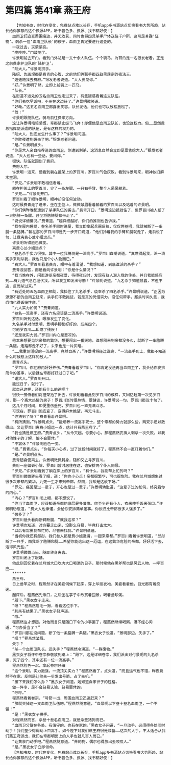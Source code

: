 # 第四篇 第41章 燕王府
        【告知书友，时代在变化，免费站点难以长存，手机app多书源站点切换看书大势所趋，站长给你推荐的这个换源APP，听书音色多、换源、找书都好使！】
       血雨卫们追查周围痕迹，并无收获，同时也将四具杀手尸体送往千户所，这可是关键‘证物’。刺杀一位‘血雨卫队长’的桉子，血雨卫肯定要进行追查的。
       一夜过去，天蒙蒙亮。
       “咚咚咚。”门敲响了。
       许景明前去开门，看到门外站是一支十余人队伍，个个骑马，为首的是一名银发老者，正是之前费家护卫队的‘陆护卫’。
       “陆大人。”许景明拱手。
       陆绍、仇画煜都是费青的心腹，之前他们俩联手都匹敌黑莲宗的夜法王。
       “速速随我去费府。”银发老者说道，“大人要见你。”
       “好。”许景明了然，立即上前骑上一匹马。
       “队长。”
       在街道不远处的五名血雨卫也走过来了，有些疑惑看着这支队伍。
       “你们去吃早饭吧，不用在这边待了。”许景明微笑道。
       “好嘞。”这五名血雨卫都露出笑容，队长发话，他们也可以放松放松了。
       “驾！”
       许景明跟随队伍，骑马前往费家方向。
       这让许景明暗暗感慨，帝都禁止纵马飞奔！即便他是血雨卫队长，也没这权力。但……显然费总指挥使派遣的队伍，是有这样的权力的。
       “陆大人，到底发生什么事了？”许景明问道。
       “你昨夜遭到袭击了吧。”银发老者问道。
       “是。”许景明点头。
       “你是大人亲自推荐进的血雨卫，你遭到刺杀，这消息自然会立即是禀告给大人。”银发老者说道，“大人也有一些话，要问你。”
       很快，队伍就回到了费府。
       费府大厅。
       许景明一进来，便看到躺在担架上的罗百川，罗百川气色灰败，看到许景明来，眼神依旧麻木空洞。
       “罗兄。”许景明不敢相信看着。
       躺在担架上的罗百川，少了一条左腿、一只右手臂，整个人呆呆躺着。
       “罗兄……”许景明开口。
       罗百川看了眼许景明，眼神却没任何波动。
       这时候费青走了进来，坐在主位上，微微皱眉看着躺着的罗百川以及站着的许景明。
       “你们俩昨晚都遭到了杀手队伍的袭击。”费青开口，“景明这边抵挡住了，但罗百川被人断了一只胳膊一条腿。甚至将胳膊腿都带走了。”
       “说说详细情况。”费青道，“越详细越好，你们的推测也告诉我。”
       “我在屋内睡觉，叁名杀手同时进屋，我立即拿起兵器反抗，仅仅两叁招，我就被断了一条腿一条胳膊。”躺在那的罗百川却是先一步开口说道，“他们拎着我的手臂和腿就走了，走前说了句，让我离费心兰小姐远点。”
       许景明听得脸色微变。
       离费心兰小姐远点？
       “叁名杀手实力很强，其中一位我猜测是一流高手。”罗百川自嘲说道，“真瞧得起我，派一流高手来刺杀我，我也只是个小人物而已。”
       “费大人。”罗百川看着费青，眼中有着渴望，“我想知道，到底谁派的杀手？”
       费青没回答，而是看向许景明：“你是什么情况？”
       “我当晚在外，闲逛游览帝都夜景，待得夜归时，发现有敌人潜入我的住处，并且我能感应到……有九道气息在埋伏我，所以我立即发出号箭！”许景明说道，“九名杀手知道暴露，不但不逃，反而杀过来。”
       “有近处的五名血雨卫相助，我挡住了九名杀手，侥幸杀了四名杀手。”许景明说道，“正因为源源不断的血雨卫赶来，杀手们不敢拖延，若是真的凭借实力，没任何帮手，厮杀时间久些，我恐怕也得丢掉性命。”
       “九人实力如何？”费青问道。
       “叁名一流高手，还有六名应该是二流高手。”许景明说道。
       罗百川听到这话，眼神发生了变化。
       九名杀手对付景明，景明手脚都好好的，反杀四个。
       可他罗百川……却成了残疾！
       “还是我实力弱。”罗百川内心是悲凉的。
       他本来想要见识帝都的繁华，想要闯出一番天地。谁想刚来到帝都没多久，就断了一条胳膊一条腿，走路都走不好了，未来也是一片灰暗。
       “……我重创活捉的一流高手，竟然自杀了。”许景明将经过说完，“一流高手死士，我都不知道什么时候惹上这样的敌人。”
       费青点头。
       “罗百川，你在府内好好养伤。”费青看着罗百川，“你肯定没法再当血雨卫了，我会给你安排简单的差事，以后就在帝都好好过日子吧。”
       “谢大人。”罗百川开口。
       能过日子，就行了。
       就自己这样，还能有什么前途呢？
       很快一旁侍者们将担架抬了出去，许景明看着此刻罗百川的模样，又回忆起第一次见罗百川，那一个高大热情的男子！罗百川当时很热情，很健谈，许景明说一句，罗百川都说十句了。
       这几个月时间，即便重伤垂死，罗百川也一直充满斗志。
       可现在，罗百川彻底变了，变得麻木绝望，再无斗志。
       “你猜到了吗？”费青看着许景明。
       “有所猜测。”许景明点头，“能培养一流高手死士，整个帝都的势力就那么些，两双手足以数得出。又让罗百川离费小姐远一点，估计只有燕王府了。”
       “我也猜是燕王府。”费青点头，“从今天起，你要小心，那程燕然安排人刺杀一次失败，以我对他性子的了解，怕不会罢休。”
       “不罢休？”许景明脸色一变。
       “嗯。”费青点头，“你每天小心点，过了这段时间就好了，程燕然不会一直盯着你们。”
       “是。”许景明点头。
       费青起身便离去，许景明微微躬身，随即又去寻罗百川。
       费府一座偏僻小院，罗百川暂时居住在这，也安排两个仆人伺候。
       “罗兄。”许景明看到了躺在床上的罗百川，“有什么，我能帮上忙的吗？”
       罗百川微微转头看了眼，道：“你也小心点！帝都很繁华，可也很危险。我在兰月城想象过很多次帝都的繁华，九死一生才来到帝都，然而，我却是这般下场。”
       “罗兄，痛苦是过一辈子，开心也是过一辈子。”许景明劝慰道，“这辈子过的如何，终究看你的内心。”
       “内心？”罗百川闭上眼，都不想说了。
       “你当了血雨卫，应该知道帝都的底层是多凄惨。你至少还有仆人，衣来伸手饭来张口。”许景明劝慰道，“费大人也承诺，会给你安排简单差事。你依旧比帝都很多人强多了。”
       “强多了？”
       罗百川低头看向断臂断腿，“就我这样？”
       许景明也知道，对方要走出来，没那么容易，毕竟打击太大。
       “以后有需要我帮忙的，尽管来找我。”许景明说道。
       “当初你我还有邱彤，我们叁人都是费小姐邀请，一起来帝都。”罗百川看着许景明道，“邱彤断了一只手，而我断了胳膊和腿……希望你能逃出这一厄运，在这繁华危险的帝都，好好活下去，活得风光些。”
       许景明微微点头，随即转身离去。
       罗百川闭上了眼睛。
       他此刻回忆着在兰月城大口吃肉大口喝酒的日子，那时候他在黑斧帮也是风云人物，一呼百应……
       ******
       燕王府。
       日上叁竿之时，程燕然才在美妾伺候下起床，穿上华丽衣袍，美妾看着他，目光都有着痴迷。
       起床后，程燕然先漱口，之后坐在亭子中欣赏着园景，喝着叁珍粥。
       “殿下。”黑衣女子走来。
       “嗯？”程燕然眉毛一掀，看着这位手下。
       “刺杀有结果了。”黑衣女子轻声道。
       “哦。”
       程燕然这才想起，对他而言只是随口下令的小事罢了，程燕然继续喝粥，漫不经心问道，“可办妥当了？”
       “罗百川那边没问题，断了他一条胳膊一条腿。”黑衣女子说道，“景明那边，失手了。”
       “嗯？”程燕然皱眉。
       失手？
       “杀一个血雨卫队长，还失手？”程燕然冷漠道，“一群废物。”
       黑衣女子将怀中卷宗恭敬放到桌上：“殿下，这是详细卷宗，我们派出对付景明的九名杀手，死了四个，其中还有一位一流高手。”
       程燕然脸色一沉，拿起卷宗仔细
       “这个景明，实力挺强，一流顶尖实力？”程燕然看了，点头道，“而且运气也不错，昨夜竟然不在家。反倒是让他先一步发出号箭，占了先机。”
       “接下来我们怎么办？”黑衣女子问道，她知道自家世子的性格。
       做一件事，是不会轻易认输，轻易罢休的。
       “哼哼。”
       程燕然看着卷宗，“号箭一出，周围血雨卫迅速赶来？”
       “那就灭掉这一支血雨卫队伍吧。”程燕然随意道，“自景明以下叁十叁名血雨卫，一个不留！”
       “是！”黑衣女子拱手。
       对程燕然而言，杀叁十叁名血雨卫，就是杀些猪狗而已。
       “血雨卫分散在各处，有值守的，也有在家的。”黑衣女子问道，“一旦动手，必须得各处同时动手！我们至少得调动上百高手。如今陛下对我们燕王府很是戒备……这次的人手，不太适合从我们燕王府派出，我们在帝都明面上的人手也就几百人而已。”
       “让黄泉门动手吧。”程燕然随意道，“养的狗，偶尔也得放出去咬咬人。”
       “是。”黑衣女子立即领命。
       【告知书友，时代在变化，免费站点难以长存，手机app多书源站点切换看书大势所趋，站长给你推荐的这个换源APP，听书音色多、换源、找书都好使！】
